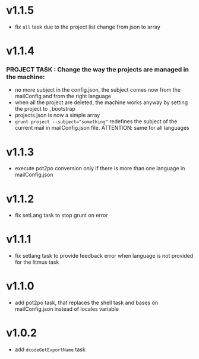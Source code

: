 # v1.1.5
- fix `all` task due to the project list change from json to array

# v1.1.4
### PROJECT TASK : Change the way the projects are managed in the machine: 
- no more subject in the config.json, the subject comes now from the mailConfig and from the right language
- when all the project are deleted, the machine works anyway by setting the project to _bootstrap
- projects.json is now a simple array
- `grunt project --subject="something"` redefines the subject of the current mail in mailConfig.json file. ATTENTION: same for all languages

# v1.1.3
- execute pot2po conversion only if there is more than one language in mailConfig.json

# v1.1.2
- fix setLang task to stop grunt on error

# v1.1.1
- fix setlang task to provide feedback error when language is not provided for the litmus task

# v1.1.0
- add pot2po task, that replaces the shell task and bases on mailConfig.json instead of locales variable

# v1.0.2
- add `dcodeGetExportName` task